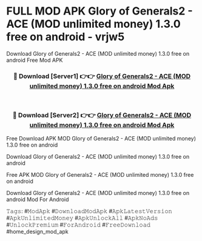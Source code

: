 # FULL MOD APK Glory of Generals2 - ACE (MOD unlimited money) 1.3.0 free on android - vrjw5
Download Glory of Generals2 - ACE (MOD unlimited money) 1.3.0 free on android Free Mod APK

<div align="center">
<h3>🔴 Download [Server1] 👉👉 <a href="https://apk-comot.site?title=Glory_of_Generals2_-_ACE_(MOD_unlimited_money)_1.3.0_free_on_android">Glory of Generals2 - ACE (MOD unlimited money) 1.3.0 free on android Mod Apk</a></h3><br>

<h3>🔴 Download [Server2] 👉👉 <a href="https://apk-comot.site?title=Glory_of_Generals2_-_ACE_(MOD_unlimited_money)_1.3.0_free_on_android">Glory of Generals2 - ACE (MOD unlimited money) 1.3.0 free on android Mod Apk</a></h3>
</div>


Free Download APK MOD Glory of Generals2 - ACE (MOD unlimited money) 1.3.0 free on android

Download Glory of Generals2 - ACE (MOD unlimited money) 1.3.0 free on android 

Free APK MOD Glory of Generals2 - ACE (MOD unlimited money) 1.3.0 free on android 

Download Glory of Generals2 - ACE (MOD unlimited money) 1.3.0 free on android Mod For Android

𝚃𝚊𝚐𝚜: #𝙼𝚘𝚍𝙰𝚙𝚔 #𝙳𝚘𝚠𝚗𝚕𝚘𝚊𝚍𝙼𝚘𝚍𝙰𝚙𝚔 #𝙰𝚙𝚔𝙻𝚊𝚝𝚎𝚜𝚝𝚅𝚎𝚛𝚜𝚒𝚘𝚗 #𝙰𝚙𝚔𝚄𝚗𝚕𝚒𝚖𝚒𝚝𝚎𝚍𝙼𝚘𝚗𝚎𝚢 #𝙰𝚙𝚔𝚄𝚗𝚕𝚘𝚌𝚔𝙰𝚕𝚕 #𝙰𝚙𝚔𝙽𝚘𝙰𝚍𝚜 #𝚄𝚗𝚕𝚘𝚌𝚔𝙿𝚛𝚎𝚖𝚒𝚞𝚖 #𝙵𝚘𝚛𝙰𝚗𝚍𝚛𝚘𝚒𝚍 #𝙵𝚛𝚎𝚎𝙳𝚘𝚠𝚗𝚕𝚘𝚊𝚍 #home_design_mod_apk